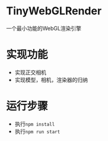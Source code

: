 # TinyWebGLRender

一个最小功能的WebGL渲染引擎

#  实现功能
*   实现正交相机
*   实现模型，相机，渲染器的归纳

#   运行步骤
*   执行```npm install```
*   执行```npm run start```

